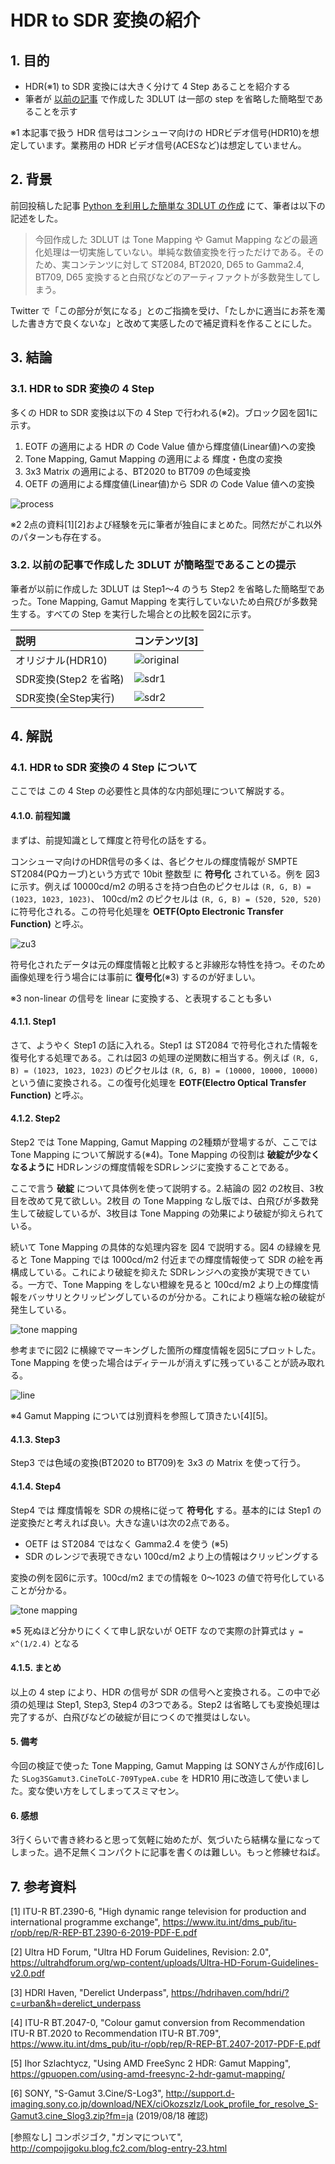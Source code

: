 # HDR to SDR 変換の紹介

## 1. 目的

* HDR(※1) to SDR 変換には大きく分けて 4 Step あることを紹介する
* 筆者が [以前の記事](https://trev16.hatenablog.com/entry/2019/08/13/200541) で作成した 3DLUT は一部の step を省略した簡略型であることを示す

※1 本記事で扱う HDR 信号はコンシューマ向けの HDRビデオ信号(HDR10)を想定しています。業務用の HDR ビデオ信号(ACESなど)は想定していません。

## 2. 背景

前回投稿した記事 [Python を利用した簡単な 3DLUT の作成](https://trev16.hatenablog.com/entry/2019/08/13/200541) にて、筆者は以下の記述をした。

> 今回作成した 3DLUT は Tone Mapping や Gamut Mapping などの最適化処理は一切実施していない。単純な数値変換を行っただけである。そのため、実コンテンツに対して ST2084, BT2020, D65 to Gamma2.4, BT709, D65 変換すると白飛びなどのアーティファクトが多数発生してしまう。

Twitter で「この部分が気になる」とのご指摘を受け、「たしかに適当にお茶を濁した書き方で良くないな」と改めて実感したので補足資料を作ることにした。

## 3. 結論

### 3.1. HDR to SDR 変換の 4 Step

多くの HDR to SDR 変換は以下の 4 Step で行われる(※2)。ブロック図を図1に示す。

1. EOTF の適用による HDR の Code Value 値から輝度値(Linear値)への変換
2. Tone Mapping, Gamut Mapping の適用による 輝度・色度の変換
3. 3x3 Matrix の適用による、BT2020 to BT709 の色域変換
4. OETF の適用による輝度値(Linear値)から SDR の Code Value 値への変換

![process](./blog_img/conversion_process.png)

※2 2点の資料[1][2]および経験を元に筆者が独自にまとめた。同然だがこれ以外のパターンも存在する。

### 3.2. 以前の記事で作成した 3DLUT が簡略型であることの提示

筆者が以前に作成した 3DLUT は Step1～4 のうち Step2 を省略した簡略型であった。Tone Mapping, Gamut Mapping を実行していないため白飛びが多数発生する。すべての Step を実行した場合との比較を図2に示す。

| 説明 | コンテンツ[3] |
|:----|:------------|
|オリジナル(HDR10)|![original](./blog_img/line_src_st2084_bt2020_d65.png)|
|SDR変換(Step2 を省略)|![sdr1](./blog_img/line_dst_gamma2.4_bt709_d65_without_tone_mapping.png)|
|SDR変換(全Step実行)|![sdr2](./blog_img/line_dst_gamma2.4_bt709_d65_with_tone_mapping.png)|

## 4. 解説

### 4.1. HDR to SDR 変換の 4 Step について

ここでは この 4 Step の必要性と具体的な内部処理について解説する。

#### 4.1.0. 前程知識

まずは、前提知識として輝度と符号化の話をする。

コンシューマ向けのHDR信号の多くは、各ピクセルの輝度情報が SMPTE ST2084(PQカーブ)という方式で 10bit 整数型 に **符号化** されている。例を 図3 に示す。例えば 10000cd/m2 の明るさを持つ白色のピクセルは ```(R, G, B) = (1023, 1023, 1023)```、 100cd/m2 のピクセルは ```(R, G, B) = (520, 520, 520)``` に符号化される。この符号化処理を **OETF(Opto Electronic Transfer Function)** と呼ぶ。

![zu3](./figures/ST2084_OETF.png)

符号化されたデータは元の輝度情報と比較すると非線形な特性を持つ。そのため画像処理を行う場合には事前に **復号化**(※3) するのが好ましい。

※3 non-linear の信号を linear に変換する、と表現することも多い

#### 4.1.1. Step1

さて、ようやく Step1 の話に入れる。Step1 は ST2084 で符号化された情報を復号化する処理である。これは図3 の処理の逆関数に相当する。例えば ```(R, G, B) = (1023, 1023, 1023)``` のピクセルは ```(R, G, B) = (10000, 10000, 10000)``` という値に変換される。この復号化処理を **EOTF(Electro Optical Transfer Function)** と呼ぶ。

#### 4.1.2. Step2

Step2 では Tone Mapping, Gamut Mapping の2種類が登場するが、ここでは Tone Mapping について解説する(※4)。Tone Mapping の役割は **破綻が少なくなるように** HDRレンジの輝度情報をSDRレンジに変換することである。

ここで言う **破綻** について具体例を使って説明する。2.結論の 図2 の2枚目、3枚目を改めて見て欲しい。2枚目 の Tone Mapping なし版では、白飛びが多数発生して破綻しているが、3枚目は Tone Mapping の効果により破綻が抑えられている。

続いて Tone Mapping の具体的な処理内容を 図4 で説明する。図4 の緑線を見ると Tone Mapping では 1000cd/m2 付近までの輝度情報使って SDR の絵を再構成している。これにより破綻を抑えた SDRレンジへの変換が実現できている。一方で、Tone Mapping をしない橙線を見ると 100cd/m2 より上の輝度情報をバッサリとクリッピングしているのが分かる。これにより極端な絵の破綻が発生している。

![tone mapping](./figures/tone_mapping_characteristics.png)

参考までに図2 に横線でマーキングした箇所の輝度情報を図5にプロットした。Tone Mapping を使った場合はディテールが消えずに残っていることが読み取れる。

![line](./figures/comparison_of_luminance.png)

※4 Gamut Mapping については別資料を参照して頂きたい[4][5]。

#### 4.1.3. Step3

Step3 では色域の変換(BT2020 to BT709)を 3x3 の Matrix を使って行う。

#### 4.1.4. Step4

Step4 では 輝度情報を SDR の規格に従って **符号化** する。基本的には Step1 の逆変換だと考えれば良い。大きな違いは次の2点である。

* OETF は ST2084 ではなく Gamma2.4 を使う (※5)
* SDR のレンジで表現できない 100cd/m2 より上の情報はクリッピングする

変換の例を図6に示す。100cd/m2 までの情報を 0～1023 の値で符号化していることが分かる。

![tone mapping](./figures/Gamma24_OETF.png)

※5 死ぬほど分かりにくくて申し訳ないが OETF なので実際の計算式は ```y = x^(1/2.4)``` となる

#### 4.1.5. まとめ

以上の 4 step により、HDR の信号が SDR の信号へと変換される。この中で必須の処理は Step1, Step3, Step4 の3つである。Step2 は省略しても変換処理は完了するが、白飛びなどの破綻が目につくので推奨はしない。

#### 5. 備考

今回の検証で使った Tone Mapping, Gamut Mapping は SONYさんが作成[6]した ```SLog3SGamut3.CineToLC-709TypeA.cube``` を HDR10 用に改造して使いました。変な使い方をしてしまってスミマセン。

#### 6. 感想

3行くらいで書き終わると思って気軽に始めたが、気づいたら結構な量になってしまった。過不足無くコンパクトに記事を書くのは難しい。もっと修練せねば。

## 7. 参考資料

[1] ITU-R BT.2390-6, "High dynamic range television for production and international programme exchange", https://www.itu.int/dms_pub/itu-r/opb/rep/R-REP-BT.2390-6-2019-PDF-E.pdf

[2] Ultra HD Forum, "Ultra HD Forum Guidelines, Revision: 2.0", https://ultrahdforum.org/wp-content/uploads/Ultra-HD-Forum-Guidelines-v2.0.pdf

[3] HDRI Haven, "Derelict Underpass", https://hdrihaven.com/hdri/?c=urban&h=derelict_underpass

[4] ITU-R BT.2047-0, "Colour gamut conversion from Recommendation ITU-R BT.2020 to Recommendation ITU-R BT.709", https://www.itu.int/dms_pub/itu-r/opb/rep/R-REP-BT.2407-2017-PDF-E.pdf

[5] Ihor Szlachtycz, "Using AMD FreeSync 2 HDR: Gamut Mapping", https://gpuopen.com/using-amd-freesync-2-hdr-gamut-mapping/

[6] SONY, "S-Gamut 3.Cine/S-Log3", http://support.d-imaging.sony.co.jp/download/NEX/ciOkozszIz/Look_profile_for_resolve_S-Gamut3.cine_Slog3.zip?fm=ja (2019/08/18 確認)

[参照なし] コンポジゴク, "ガンマについて", http://compojigoku.blog.fc2.com/blog-entry-23.html
